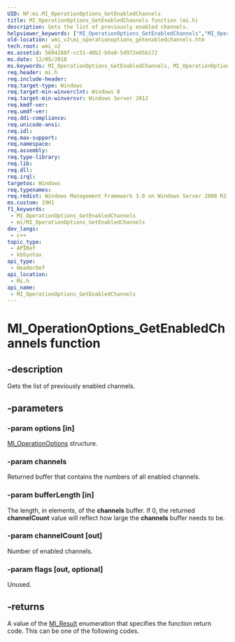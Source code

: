 ```yaml
---
UID: NF:mi.MI_OperationOptions_GetEnabledChannels
title: MI_OperationOptions_GetEnabledChannels function (mi.h)
description: Gets the list of previously enabled channels.
helpviewer_keywords: ["MI_OperationOptions_GetEnabledChannels","MI_OperationOptions_GetEnabledChannels function [Windows Management Infrastructure (MI)]","mi/MI_OperationOptions_GetEnabledChannels","wmi_v2.mi_operationoptions_getenabledchannels"]
old-location: wmi_v2\mi_operationoptions_getenabledchannels.htm
tech.root: wmi_v2
ms.assetid: 5604288f-cc51-40b2-b9a8-5d972e05b172
ms.date: 12/05/2018
ms.keywords: MI_OperationOptions_GetEnabledChannels, MI_OperationOptions_GetEnabledChannels function [Windows Management Infrastructure (MI)], mi/MI_OperationOptions_GetEnabledChannels, wmi_v2.mi_operationoptions_getenabledchannels
req.header: mi.h
req.include-header: 
req.target-type: Windows
req.target-min-winverclnt: Windows 8
req.target-min-winversvr: Windows Server 2012
req.kmdf-ver: 
req.umdf-ver: 
req.ddi-compliance: 
req.unicode-ansi: 
req.idl: 
req.max-support: 
req.namespace: 
req.assembly: 
req.type-library: 
req.lib: 
req.dll: 
req.irql: 
targetos: Windows
req.typenames: 
req.redist: Windows Management Framework 3.0 on Windows Server 2008 R2 with SP1, Windows 7 with SP1, and Windows Server 2008 with SP2
ms.custom: 19H1
f1_keywords:
 - MI_OperationOptions_GetEnabledChannels
 - mi/MI_OperationOptions_GetEnabledChannels
dev_langs:
 - c++
topic_type:
 - APIRef
 - kbSyntax
api_type:
 - HeaderDef
api_location:
 - Mi.h
api_name:
 - MI_OperationOptions_GetEnabledChannels
---
```


# MI_OperationOptions_GetEnabledChannels function


## -description

Gets the list of previously enabled channels.

## -parameters

### -param options [in]

<a href="https://docs.microsoft.com/windows/desktop/api/mi/ns-mi-mi_operationoptions">MI_OperationOptions</a> structure.

### -param channels

Returned buffer that contains the numbers of all enabled channels.

### -param bufferLength [in]

The length, in elements, of the <b>channels</b> buffer. If 0, the returned <b>channelCount</b> value will reflect how large the <b>channels</b> buffer needs to be.

### -param channelCount [out]

Number of enabled channels.

### -param flags [out, optional]

Unused.

## -returns

A value of the <a href="https://docs.microsoft.com/windows/desktop/api/mi/ne-mi-mi_result">MI_Result</a> enumeration that specifies the function return code. This can be one of the following codes.

